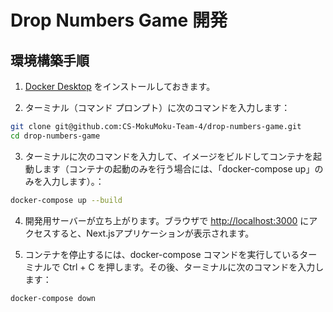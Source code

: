 # Drop Numbers Game 開発

## 環境構築手順

1. [Docker Desktop](https://www.docker.com/products/docker-desktop) をインストールしておきます。

2. ターミナル（コマンド プロンプト）に次のコマンドを入力します：

```bash
git clone git@github.com:CS-MokuMoku-Team-4/drop-numbers-game.git
cd drop-numbers-game
```

3. ターミナルに次のコマンドを入力して、イメージをビルドしてコンテナを起動します（コンテナの起動のみを行う場合には、「docker-compose up」のみを入力します）。：

```bash
docker-compose up --build
```

4. 開発用サーバーが立ち上がります。ブラウザで [http://localhost:3000](http://localhost:3000) にアクセスすると、Next.jsアプリケーションが表示されます。

5. コンテナを停止するには、docker-compose コマンドを実行しているターミナルで Ctrl + C を押します。その後、ターミナルに次のコマンドを入力します：

```bash
docker-compose down
```
